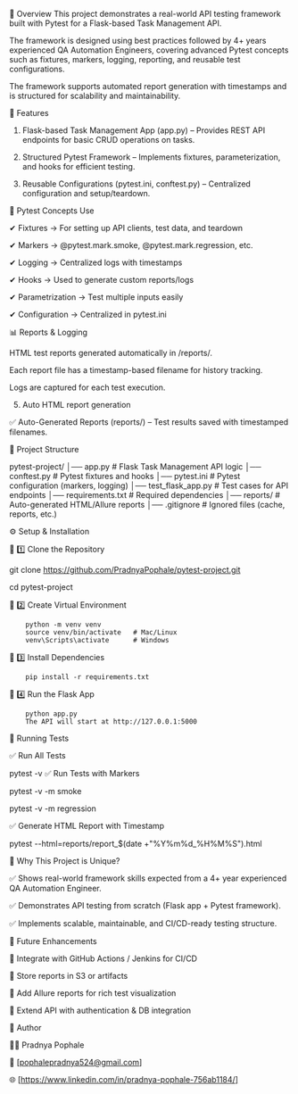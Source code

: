 📖 Overview
This project demonstrates a real-world API testing framework built with Pytest for a Flask-based Task Management API.


The framework is designed using best practices followed by 4+ years experienced QA Automation Engineers, covering advanced Pytest concepts such as fixtures, markers, logging, reporting, and reusable test configurations.


The framework supports automated report generation with timestamps and is structured for scalability and maintainability.

🚀 Features

1) Flask-based Task Management App (app.py) – Provides REST API endpoints for basic CRUD operations on tasks.
   
2) Structured Pytest Framework – Implements fixtures, parameterization, and hooks for efficient testing.

3) Reusable Configurations (pytest.ini, conftest.py) – Centralized configuration and setup/teardown.
   
🧩 Pytest Concepts Use

✔ Fixtures → For setting up API clients, test data, and teardown

✔ Markers → @pytest.mark.smoke, @pytest.mark.regression, etc.

✔ Logging → Centralized logs with timestamps

✔ Hooks → Used to generate custom reports/logs

✔ Parametrization → Test multiple inputs easily

✔ Configuration → Centralized in pytest.ini



📊 Reports & Logging

HTML test reports generated automatically in /reports/.

Each report file has a timestamp-based filename for history tracking.

Logs are captured for each test execution.



5) Auto HTML report generation
   
✅ Auto-Generated Reports (reports/) – Test results saved with timestamped filenames.


📂 Project Structure

pytest-project/
│── app.py                  # Flask Task Management API logic
│── conftest.py             # Pytest fixtures and hooks
│── pytest.ini              # Pytest configuration (markers, logging)
│── test_flask_app.py       # Test cases for API endpoints
│── requirements.txt        # Required dependencies
│── reports/                # Auto-generated HTML/Allure reports
│── .gitignore              # Ignored files (cache, reports, etc.)

⚙️ Setup & Installation

🔹 1️⃣ Clone the Repository

git clone https://github.com/PradnyaPophale/pytest-project.git

cd pytest-project

🔹 2️⃣ Create Virtual Environment

        python -m venv venv
        source venv/bin/activate   # Mac/Linux
        venv\Scripts\activate      # Windows

        
🔹 3️⃣ Install Dependencies

        pip install -r requirements.txt
        
🔹 4️⃣ Run the Flask App

        python app.py
        The API will start at http://127.0.0.1:5000

        
🧪 Running Tests

✅ Run All Tests

pytest -v
✅ Run Tests with Markers

pytest -v -m smoke

pytest -v -m regression

✅ Generate HTML Report with Timestamp

pytest --html=reports/report_$(date +"%Y%m%d_%H%M%S").html




🎯 Why This Project is Unique?


✅ Shows real-world framework skills expected from a 4+ year experienced QA Automation Engineer.


✅ Demonstrates API testing from scratch (Flask app + Pytest framework).


✅ Implements scalable, maintainable, and CI/CD-ready testing structure.

🔮 Future Enhancements

🔹 Integrate with GitHub Actions / Jenkins for CI/CD

🔹 Store reports in S3 or artifacts

🔹 Add Allure reports for rich test visualization

🔹 Extend API with authentication & DB integration

📌 Author

👩‍💻 Pradnya Pophale

📧 [pophalepradnya524@gmail.com]

🌐 [https://www.linkedin.com/in/pradnya-pophale-756ab1184/]

